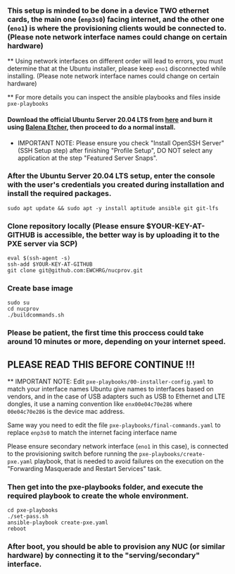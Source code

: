 

### This setup is minded to be done in a device TWO ethernet cards, the main one (`enp3s0`) facing internet, and the other one (`eno1`) is where the provisioning clients would be connected to. (Please note network interface names could change on certain hardware)

** Using network interfaces on different order will lead to errors, you must determine that at the Ubuntu installer, please keep `eno1` disconnected while installing. (Please note network interface names could change on certain hardware)

** For more details you can inspect the ansible playbooks and files inside `pxe-playbooks` 

#### Download the official Ubuntu Server 20.04 LTS from [here](https://releases.ubuntu.com/20.04/ubuntu-20.04.3-live-server-amd64.iso) and burn it using [Balena Etcher](https://www.balena.io/etcher/), then proceed to do a normal install.

* IMPORTANT NOTE: Please ensure you check "Install OpenSSH Server" (SSH Setup step) after finishing "Profile Setup", DO NOT select any application at the step "Featured Server Snaps".

### After the Ubuntu Server 20.04 LTS setup, enter the console with the user's credentials you created during installation and install the required packages.
```
sudo apt update && sudo apt -y install aptitude ansible git git-lfs
```

### Clone repository locally (Please ensure $YOUR-KEY-AT-GITHUB is accessible, the better way is by uploading it to the PXE server via SCP)
```
eval $(ssh-agent -s)
ssh-add $YOUR-KEY-AT-GITHUB
git clone git@github.com:EWCHRG/nucprov.git
```

### Create base image
```
sudo su
cd nucprov
./buildcommands.sh
```

### Please be patient, the first time this proccess could take around 10 minutes or more, depending on your internet speed.

## PLEASE READ THIS BEFORE CONTINUE !!!

** IMPORTANT NOTE: Edit `pxe-playbooks/00-installer-config.yaml` to match your interface names
Ubuntu give names to interfaces based on vendors, and in the case of USB adapters such as USB to Ethernet and LTE dongles, it use a naming convention like
`enx00e04c70e286` where `00e04c70e286` is the device mac address.

Same way you need to edit the file `pxe-playbooks/final-commands.yaml` to replace `enp3s0` to match the internet facing interface name

Please ensure secondary network interface (`eno1` in this case), is connected to the provisioning switch before running the `pxe-playbooks/create-pxe.yaml` playbook, that is needed to avoid failures on the execution on the "Forwarding Masquerade and Restart Services" task.

### Then get into the pxe-playbooks folder, and execute the required playbook to create the whole environment. 
```
cd pxe-playbooks
./set-pass.sh
ansible-playbook create-pxe.yaml
reboot
```
### After boot, you should be able to provision any NUC (or similar hardware) by connecting it to the "serving/secondary" interface.
